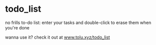 # todo_list
no frills to-do list: enter your tasks and double-click to erase them when you're done

wanna use it? check it out at www.tolu.xyz/todo_list
